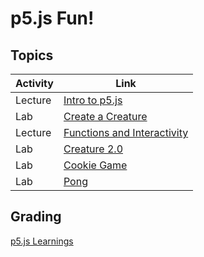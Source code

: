 # p5.js Fun!

## Topics

| Activity     | Link
|--------------|---------------------------
| Lecture      | [Intro to p5.js](pdfs/01_intro_to_p5js.pdf)
| Lab          | [Create a Creature](pdfs/02_creature.pdf)
| Lecture      | [Functions and Interactivity](pdfs/03_functions_interactivity.pdf)
| Lab          | [Creature 2.0](pdfs/04_creatureV2.pdf)
| Lab          | [Cookie Game](pdfs/05_cookie_game.pdf)
| Lab          | [Pong](pdfs/06_pong.pdf)

## Grading
[p5.js Learnings](pdfs/00_Learnings_p5js.pdf)
